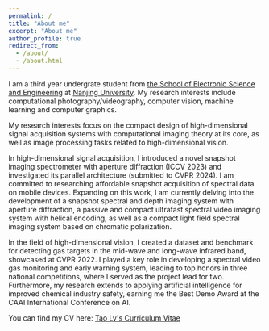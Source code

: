 ```yaml
---
permalink: /
title: "About me"
excerpt: "About me"
author_profile: true
redirect_from: 
  - /about/
  - /about.html
---
```


I am a third year undergrate student from [the School of Electronic Science and Engineering](https://ese.nju.edu.cn/main.htm) at [Nanjing University](https://www.nju.edu.cn/). My research interests include computational photography/videography, computer vision, machine learning and computer graphics.

My research interests focus on the compact design of high-dimensional signal acquisition systems with computational imaging theory at its core, as well as image processing tasks related to high-dimensional vision.

In high-dimensional signal acquisition, I introduced a novel snapshot imaging spectrometer with aperture diffraction (ICCV 2023) and investigated its parallel architecture (submitted to CVPR 2024). I am committed to researching affordable snapshot acquisition of spectral data on mobile devices. Expanding on this work, I am currently delving into the development of a snapshot spectral and depth imaging system with aperture diffraction, a passive and compact ultrafast spectral video imaging system with helical encoding, as well as a compact light field spectral imaging system based on chromatic polarization.

In the field of  high-dimensional vision, I created a dataset and benchmark for detecting gas targets in the mid-wave and long-wave infrared band, showcased at CVPR 2022. I played a key role in developing a spectral video gas monitoring and early warning system, leading to top honors in three national competitions, where I served as the project lead for two. Furthermore, my research extends to applying artificial intelligence for improved chemical industry safety, earning me the Best Demo Award at the CAAI International Conference on AI.

You can find my CV here: [Tao Lv's Curriculum Vitae](../assets/Tao_Lv_cv.pdf)
